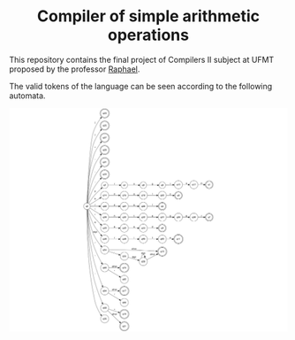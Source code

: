<h1 align="center">Compiler of simple arithmetic operations</h1>

This repository contains the final project of Compilers II subject at UFMT proposed by the professor <a href="https://github.com/thesivis">Raphael</a>.

The valid tokens of the language can be seen according to the following automata.

<p align="center">
  <img alt="Automata of the language" src="./lexer/Lexer_LALG.svg" width=1000>
</p>